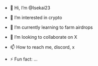 - 👋 Hi, I’m @Isekai23
- 👀 I’m interested in crypto
- 🌱 I’m currently learning to farm airdrops
- 💞️ I’m looking to collaborate on X
- 📫 How to reach me, discord, x

- ⚡ Fun fact: ...

<!---
Isekai23/Isekai23 is a ✨ special ✨ repository because its `README.md` (this file) appears on your GitHub profile.
You can click the Preview link to take a look at your changes.
--->
